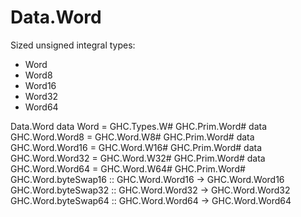 # Data.Word

Sized unsigned integral types:
- Word
- Word8
- Word16
- Word32
- Word64


Data.Word
data     Word        = GHC.Types.W#  GHC.Prim.Word#
data GHC.Word.Word8  = GHC.Word.W8#  GHC.Prim.Word#
data GHC.Word.Word16 = GHC.Word.W16# GHC.Prim.Word#
data GHC.Word.Word32 = GHC.Word.W32# GHC.Prim.Word#
data GHC.Word.Word64 = GHC.Word.W64# GHC.Prim.Word#
GHC.Word.byteSwap16 :: GHC.Word.Word16 -> GHC.Word.Word16
GHC.Word.byteSwap32 :: GHC.Word.Word32 -> GHC.Word.Word32
GHC.Word.byteSwap64 :: GHC.Word.Word64 -> GHC.Word.Word64
